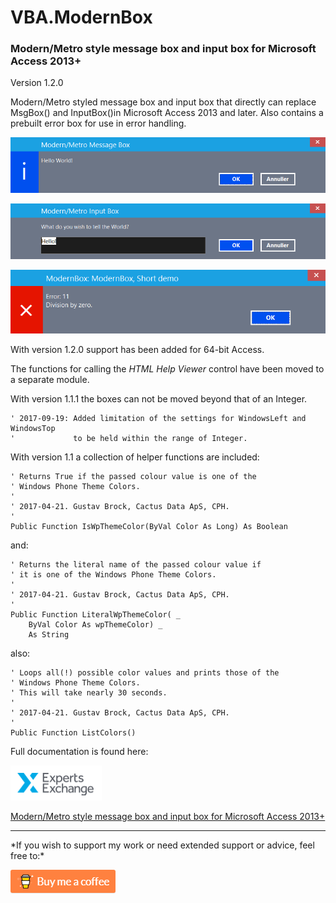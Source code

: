 # VBA.ModernBox

### Modern/Metro style message box and input box for Microsoft Access 2013+

Version 1.2.0

Modern/Metro styled message box and input box that directly can replace MsgBox() and InputBox()in Microsoft Access 2013 and later.
Also contains a prebuilt error box for use in error handling.

![General](https://raw.githubusercontent.com/GustavBrock/VBA.ModernBox/master/images/ModBox.png)

![General](https://raw.githubusercontent.com/GustavBrock/VBA.ModernBox/master/images/InputMox.png)

![General](https://raw.githubusercontent.com/GustavBrock/VBA.ModernBox/master/images/ErrorMox.png)

With version 1.2.0 support has been added for 64-bit Access.

The functions for calling the *HTML Help Viewer* control have been moved to a separate module.

With version 1.1.1 the boxes can not be moved beyond that of an Integer.

	' 2017-09-19: Added limitation of the settings for WindowsLeft and WindowsTop
	'             to be held within the range of Integer.
	
With version 1.1 a collection of helper functions are included:

	' Returns True if the passed colour value is one of the
	' Windows Phone Theme Colors.
	'
	' 2017-04-21. Gustav Brock, Cactus Data ApS, CPH.
	'
	Public Function IsWpThemeColor(ByVal Color As Long) As Boolean
	

and:

	' Returns the literal name of the passed colour value if
	' it is one of the Windows Phone Theme Colors.
	'
	' 2017-04-21. Gustav Brock, Cactus Data ApS, CPH.
	'
	Public Function LiteralWpThemeColor( _
	    ByVal Color As wpThemeColor) _
	    As String

also:

	' Loops all(!) possible color values and prints those of the
	' Windows Phone Theme Colors.
	' This will take nearly 30 seconds.
	'
	' 2017-04-21. Gustav Brock, Cactus Data ApS, CPH.
	'
	Public Function ListColors()

Full documentation is found here:

![EE Logo](https://raw.githubusercontent.com/GustavBrock/VBA.ModernBox/master/images/EE%20Logo.png)

[Modern/Metro style message box and input box for Microsoft Access 2013+](https://www.experts-exchange.com/articles/17684/Modern-Metro-style-message-box-and-input-box-for-Microsoft-Access-2013.html)

<hr>
*If you wish to support my work or need extended support or advice, feel free to:*
<p>

![BuyMeACoffee](https://raw.githubusercontent.com/GustavBrock/VBA.ModernBox/master/images/BuyMeACoffee.png)